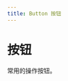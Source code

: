 ```yaml
---
title: Button 按钮
---
```


# 按钮

常用的操作按钮。

<ClientOnly>
<button-demo-1></button-demo-1>
<button-demo-2></button-demo-2>
</ClientOnly>

